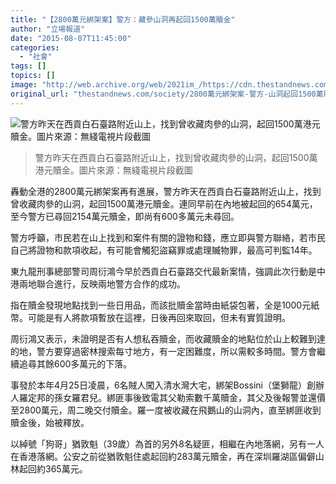 ```yaml
---
title: "【2800萬元綁架案】警方：藏參山洞再起回1500萬贖金"
author: "立場報道"
date: "2015-08-07T11:45:00"
categories:
  - "社會"
tags: []
topics: []
image: "http://web.archive.org/web/2021im_/https://cdn.thestandnews.com/media/photos/cache/Screen20Shot202015-08-0720at2012.21.4620PM_99Ddt_1200x0.png"
original_url: "thestandnews.com/society/2800萬元綁架案-警方-山洞起回1500萬贖金"
---
```

![警方昨天在西貢白石臺路附近山上，找到曾收藏肉參的山洞，起回1500萬港元贖金。圖片來源：無綫電視片段截圖](http://web.archive.org/web/2021im_/https://cdn.thestandnews.com/media/photos/cache/Screen20Shot202015-08-0720at2012.21.4620PM_99Ddt_1200x0.png)

> 警方昨天在西貢白石臺路附近山上，找到曾收藏肉參的山洞，起回1500萬港元贖金。圖片來源：無綫電視片段截圖

轟動全港的2800萬元綁架案再有進展，警方昨天在西貢白石臺路附近山上，找到曾收藏肉參的山洞，起回1500萬港元贖金。連同早前在內地被起回的654萬元，至今警方已尋回2154萬元贖金，即尚有600多萬元未尋回。

警方呼籲，市民若在山上找到和案件有關的證物和錢，應立即與警方聯絡，若市民自己將證物和款項收起，有可能會觸犯盜竊罪或處理贓物罪，最高可判監14年。

東九龍刑事總部警司周衍鴻今早於西貢白石臺路交代最新案情，強調此次行動是中港兩地聯合進行，反映兩地警方合作的成功。

指在贖金發現地點找到一些日用品，而該批贖金當時由紙袋包著，全是1000元紙幣。可能是有人將款項暫放在這裡，日後再回來取回，但未有實質證明。

周衍鴻又表示，未證明是否有人想私吞贖金，而收藏贖金的地點位於山上較難到達的地，警方要穿過密林搜索每寸地方，有一定困難度，所以需較多時間。警方會繼續追尋其餘600多萬元的下落。

事發於本年4月25日凌晨，6名賊人闖入清水灣大宅，綁架Bossini（堡獅龍）創辦人羅定邦的孫女羅君兒。綁匪事後致電其父勒索數千萬贖金，其父及後報警並還價至2800萬元，周二晚交付贖金。羅一度被收藏在飛鵝山的山洞內，直至綁匪收到贖金後，始被釋放。

以綽號「狗哥」猶敦魁（39歲）為首的另外8名疑匪，相繼在內地落網，另有一人在香港落網。公安之前從猶敦魁住處起回約283萬元贖金，再在深圳羅湖區偏僻山林起回約365萬元。